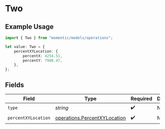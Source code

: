 # Two

## Example Usage

```typescript
import { Two } from "momentic/models/operations";

let value: Two = {
    percentXYLocation: {
        percentX: 4254.51,
        percentY: 7980.47,
    },
};
```

## Fields

| Field                                                                        | Type                                                                         | Required                                                                     | Description                                                                  |
| ---------------------------------------------------------------------------- | ---------------------------------------------------------------------------- | ---------------------------------------------------------------------------- | ---------------------------------------------------------------------------- |
| `type`                                                                       | *string*                                                                     | :heavy_check_mark:                                                           | N/A                                                                          |
| `percentXYLocation`                                                          | [operations.PercentXYLocation](../../models/operations/percentxylocation.md) | :heavy_check_mark:                                                           | N/A                                                                          |